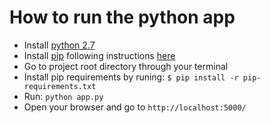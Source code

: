 # How to run the python app

- Install [python 2.7](https://www.python.org/downloads/)
- Install [pip](https://pypi.org/project/pip/) following instructions [here](https://pip.pypa.io/en/stable/installing/)
- Go to project root directory through your terminal
- Install pip requirements by runing: `$ pip install -r pip-requirements.txt`
- Run: `python app.py`
- Open your browser and go to `http://localhost:5000/`
